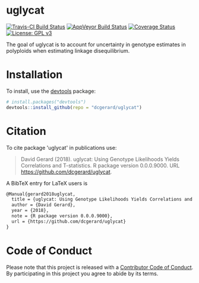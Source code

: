 <!-- README.md is generated from README.Rmd. Please edit that file -->
uglycat
=======

[![Travis-CI Build Status](https://travis-ci.org/dcgerard/uglycat.svg?branch=master)](https://travis-ci.org/dcgerard/uglycat) [![AppVeyor Build Status](https://ci.appveyor.com/api/projects/status/github/dcgerard/uglycat?branch=master&svg=true)](https://ci.appveyor.com/project/dcgerard/uglycat) [![Coverage Status](https://img.shields.io/codecov/c/github/dcgerard/uglycat/master.svg)](https://codecov.io/github/dcgerard/uglycat?branch=master) [![License: GPL v3](https://img.shields.io/badge/License-GPL%20v3-blue.svg)](https://www.gnu.org/licenses/gpl-3.0)

The goal of uglycat is to account for uncertainty in genotype estimates in polyploids when estimating linkage disequilibrium.

Installation
============

To install, use the [devtools](https://cran.r-project.org/package=devtools) package:

``` r
# install.packages("devtools")
devtools::install_github(repo = "dcgerard/uglycat")
```

Citation
========

To cite package 'uglycat' in publications use:

> David Gerard (2018). uglycat: Using Genotype Likelihoods Yields Correlations and T-statistics. R package version 0.0.0.9000. URL <https://github.com/dcgerard/uglycat>.

A BibTeX entry for LaTeX users is

``` tex
@Manual{gerard2018uglycat,
  title = {uglycat: Using Genotype Likelihoods Yields Correlations and {T}-statistics},
  author = {David Gerard},
  year = {2018},
  note = {R package version 0.0.0.9000},
  url = {https://github.com/dcgerard/uglycat}
}
```

Code of Conduct
===============

Please note that this project is released with a [Contributor Code of Conduct](CONDUCT.md). By participating in this project you agree to abide by its terms.

